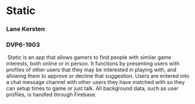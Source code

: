 # Static

### Lane Kersten

### DVP6-1903

​	Static is an app that allows gamers to find people with similar game interests, both online or in person. It functions by presenting users with profiles of other users that they may be interested in playing with, and allowing them to approve or decline that suggestion. Users are entered into a chat message channel with other users they have matched with so they can setup times to game or just talk. All background data, such as user profiles, is handled through Firebase.